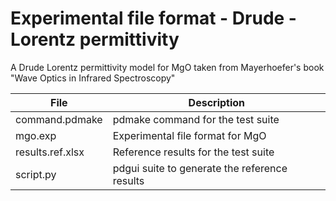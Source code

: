 # Experimental file format - Drude - Lorentz permittivity

A Drude Lorentz permittivity model for MgO taken from Mayerhoefer's book "Wave Optics in Infrared Spectroscopy"

| **File**              | **Description**                             |
| --------------------- | ------------------------------------------- |
| command.pdmake        |pdmake command for the test suite            |
| mgo.exp               |Experimental file format for MgO             |
| results.ref.xlsx      |Reference results for the test suite         |
| script.py             |pdgui suite to generate the reference results|
